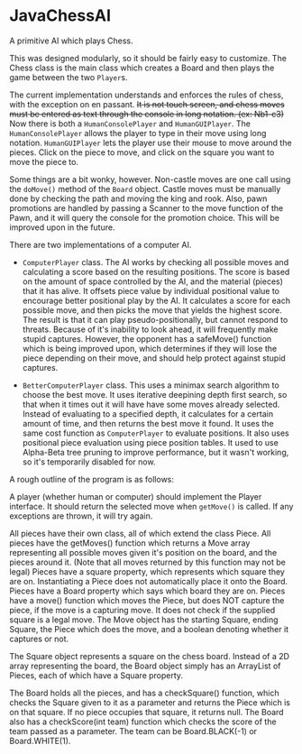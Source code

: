 # JavaChessAI
A primitive AI which plays Chess.

This was designed modularly, so it should be fairly easy to customize. The Chess class is the main class which creates a Board and then plays the game between the two `Player`s.

The current implementation understands and enforces the rules of chess, with the exception on en passant. ~~It is not touch screen, and chess moves must be entered as text through the console in long notation. (ex: Nb1-c3)~~ Now there is both a `HumanConsolePlayer` and `HumanGUIPlayer`. The `HumanConsolePlayer` allows the player to type in their move using long notation. `HumanGUIPlayer` lets the player use their mouse to move around the pieces. Click on the piece to move, and click on the square you want to move the piece to.

Some things are a bit wonky, however. Non-castle moves are one call using the `doMove()` method of the `Board` object. Castle moves must be manually done by checking the path and moving the king and rook. Also, pawn promotions are handled by passing a Scanner to the move function of the Pawn, and it will query the console for the promotion choice. This will be improved upon in the future.

There are two implementations of a computer AI.

- `ComputerPlayer` class. The AI works by checking all possible moves and calculating a score based on the resulting positions. The score is based on the amount of space controlled by the AI, and the material (pieces) that it has alive. It offsets piece value by individual positional value to encourage better positional play by the AI. It calculates a score for each possible move, and then picks the move that yields the highest score. The result is that it can play pseudo-positionally, but cannot respond to threats. Because of it's inability to look ahead, it will frequently make stupid captures. However, the opponent has a safeMove() function which is being improved upon, which determines if they will lose the piece depending on their move, and should help protect against stupid captures.

- `BetterComputerPlayer` class. This uses a minimax search algorithm to choose the best move. It uses iterative deepining depth first search, so that when it times out it will have have some moves already selected. Instead of evaluating to a specified depth, it calculates for a certain amount of time, and then returns the best move it found. It uses the same cost function as `ComputerPlayer` to evaluate positions. It also uses positional piece evaluation using piece position tables. It used to use Alpha-Beta tree pruning to improve performance, but it wasn't working, so it's temporarily disabled for now.

A rough outline of the program is as follows:

A player (whether human or computer) should implement the Player interface. It should return the selected move when `getMove()` is called. If any exceptions are thrown, it will try again.

All pieces have their own class, all of which extend the class Piece.
All pieces have the getMoves() function which returns a Move array representing all possible moves given it's position on the board, and the pieces around it. (Note that all moves returned by this function may not be legal)
Pieces have a square property, which represents which square they are on.
Instantiating a Piece does not automatically place it onto the Board.
Pieces have a Board property which says which board they are on.
Pieces have a move() function which moves the Piece, but does NOT capture the piece, if the move is a capturing move. It does not check if the supplied square is a legal move.
The Move object has the starting Square, ending Square, the Piece which does the move, and a boolean denoting whether it captures or not.

The Square object represents a square on the chess board. Instead of a 2D array representing the board, the Board object simply has an ArrayList of Pieces, each of which have a Square property.

The Board holds all the pieces, and has a checkSquare() function, which checks the Square given to it as a parameter and returns the Piece which is on that square. If no piece occupies that square, it returns null.
The Board also has a checkScore(int team) function which checks the score of the team passed as a parameter. The team can be Board.BLACK(-1) or Board.WHITE(1).
